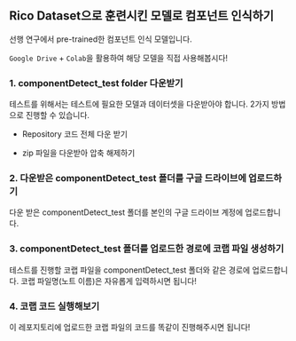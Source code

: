 ## Rico Dataset으로 훈련시킨 모델로 컴포넌트 인식하기

선행 연구에서 pre-trained한 컴포넌트 인식 모델입니다.

`Google Drive` +   `Colab`을 활용하여 해당 모델을 직접 사용해봅시다!


### 1. componentDetect_test folder 다운받기   
테스트를 위해서는 테스트에 필요한 모델과 데이터셋을 다운받아야 합니다.
2가지 방법으로 진행할 수 있습니다.

- Repository 코드 전체 다운 받기


- zip 파일을 다운받아 압축 해제하기


### 2. 다운받은 componentDetect_test 폴더를 구글 드라이브에 업로드하기   
다운 받은 componentDetect_test 폴더를 본인의 구글 드라이브 계정에 업로드합니다.


### 3. componentDetect_test 폴더를 업로드한 경로에 코랩 파일 생성하기
테스트를 진행할 코랩 파일을 componentDetect_test 폴더와 같은 경로에 업로드합니다.
코랩 파일명(노트 이름)은 자유롭게 입력하시면 됩니다!

### 4. 코랩 코드 실행해보기
이 레포지토리에 업로드한 코랩 파일의 코드를 똑같이 진행해주시면 됩니다!
